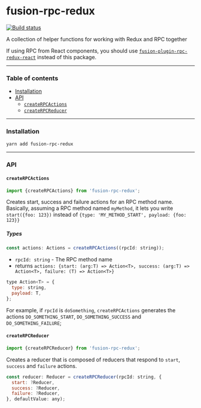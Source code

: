 # fusion-rpc-redux

[![Build status](https://badge.buildkite.com/0a5101ffd6b6091e4d0066aa93b65b79a2e5f9141cb2b4316f.svg?branch=master)](https://buildkite.com/uberopensource/fusion-rpc-redux)

A collection of helper functions for working with Redux and RPC together

If using RPC from React components, you should use [`fusion-plugin-rpc-redux-react`](https://github.com/fusionjs/fusion-plugin-rpc-redux-react) instead of this package.

---

### Table of contents

* [Installation](#installation)
* [API](#api)
  * [`createRPCActions`](#createrpcactions)
  * [`createRPCReducer`](#createrpcreducer)

---

### Installation

```sh
yarn add fusion-rpc-redux
```

---

### API

#### `createRPCActions`

```js
import {createRPCActions} from 'fusion-rpc-redux';
```

Creates start, success and failure actions for an RPC method name. Basically, assuming a RPC method named `myMethod`, it lets you write `start({foo: 123})` instead of `{type: 'MY_METHOD_START', payload: {foo: 123}}`

##### Types

```js
const actions: Actions = createRPCActions((rpcId: string));
```

* `rpcId: string` - The RPC method name
* returns `actions: {start: (arg:T) => Action<T>, success: (arg:T) => Action<T>, failure: (T) => Action<T>}`

```js
type Action<T> = {
  type: string,
  payload: T,
};
```

For example, if `rpcId` is `doSomething`, `createRPCActions` generates the actions `DO_SOMETHING_START`, `DO_SOMETHING_SUCCESS` and `DO_SOMETHING_FAILURE`;

#### `createRPCReducer`

```js
import {createRPCReducer} from 'fusion-rpc-redux';
```

Creates a reducer that is composed of reducers that respond to `start`, `success` and `failure` actions.

```js
const reducer: Reducer = createRPCReducer(rpcId: string, {
  start: ?Reducer,
  success: ?Reducer,
  failure: ?Reducer,
}, defaultValue: any);
```
